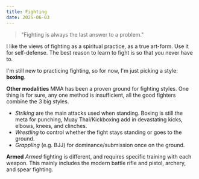```yaml
---
title: Fighting
date: 2025-06-03
---
```

> "Fighting is always the last answer to a problem."

I like the views of fighting as a spiritual practice, as a true art-form. Use it for self-defense. The best reason to learn to fight is so that you never have to.

I'm still new to practicing fighting, so for now, I'm just picking a style: **boxing**.

**Other modalities**
MMA has been a proven ground for fighting styles. One thing is for sure, any one method is insufficient, all the good fighters combine the 3 big styles.
- *Striking* are the main attacks used when standing. Boxing is still the meta for punching, Muay Thai/Kickboxing add in devastating kicks, elbows, knees, and clinches.
- *Wrestling* to control whether the fight stays standing or goes to the ground.
- *Grappling* (e.g. BJJ) for dominance/submission once on the ground.

**Armed**
*Armed* fighting is different, and requires specific training with each weapon. This mainly includes the modern battle rifle and pistol, archery, and spear fighting.
